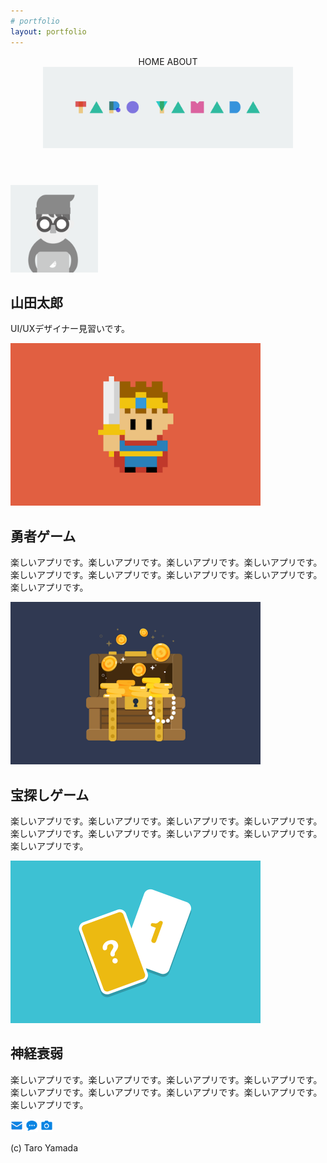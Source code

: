 ```yaml
---
# portfolio
layout: portfolio
---
```


<!-- ヘッダー -->

<header>
  <nav>
    HOME
    ABOUT
  </nav>
  <img src="header.png" width="400" height="130" alt="ヘッダー画像">
</header>

<!-- メインセクション -->

<section>

<!--
![太郎のアイコン](taro.png)
-->
<img src="taro.png" width="140" height="140" alt="太郎のアイコン">

山田太郎
=======

UI/UXデザイナー見習いです。

<section>
<img src="work1.png" width="400" height="260" alt="勇者ゲーム">

## 勇者ゲーム

楽しいアプリです。楽しいアプリです。楽しいアプリです。楽しいアプリです。楽しいアプリです。楽しいアプリです。楽しいアプリです。楽しいアプリです。楽しいアプリです。
</section>

<section>
<img src="work2.png" width="400" height="260" alt="宝探しゲーム">

## 宝探しゲーム

楽しいアプリです。楽しいアプリです。楽しいアプリです。楽しいアプリです。楽しいアプリです。楽しいアプリです。楽しいアプリです。楽しいアプリです。楽しいアプリです。
</section>

<section>
<img src="work3.png" width="400" height="260" alt="神経衰弱">

## 神経衰弱

楽しいアプリです。楽しいアプリです。楽しいアプリです。楽しいアプリです。楽しいアプリです。楽しいアプリです。楽しいアプリです。楽しいアプリです。楽しいアプリです。
</section>

</section>


<!-- フッター -->

<footer>
  <img src="mail.png" width="20" height="20" alt="メール">
  <img src="blog.png" width="20" height="20" alt="ブログサイトへ">
  <img src="photos.png" width="20" height="20" alt="写真サイトへ">
  <p>(c) Taro Yamada</p>
</footer>
